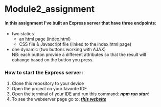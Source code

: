 # Module2_assignment

#### In this assignment I've built an Express server that have three endpoints:
* two statics
  * an html page (index.html)
  * CSS file & Javascript file (linked to the index.html page)
* one dynamic (two buttons working with AJAX)  
  NB: each button provide a different attributes so that the result will cahange based on the button you press.

### How to start the Express server:  
1. Clone this repository to your device
2. Open the project on your favorite IDE
3. Open the terminal of your IDE and run this command: **_npm run start_**
4. To see the webserver page go to: **_[this website](http://localhost:3000/)_**
